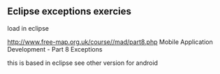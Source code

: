 ## Eclipse exceptions exercies
load in eclipse

http://www.free-map.org.uk/course//mad/part8.php 
Mobile Application Development - Part 8 Exceptions

this is based in eclipse see other version for android
